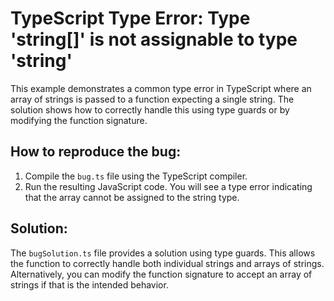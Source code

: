 # TypeScript Type Error: Type 'string[]' is not assignable to type 'string'
This example demonstrates a common type error in TypeScript where an array of strings is passed to a function expecting a single string.  The solution shows how to correctly handle this using type guards or by modifying the function signature.

## How to reproduce the bug:
1. Compile the `bug.ts` file using the TypeScript compiler.
2. Run the resulting JavaScript code.  You will see a type error indicating that the array cannot be assigned to the string type.

## Solution:
The `bugSolution.ts` file provides a solution using type guards.  This allows the function to correctly handle both individual strings and arrays of strings.  Alternatively, you can modify the function signature to accept an array of strings if that is the intended behavior.